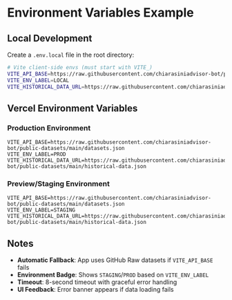 # Environment Variables Example

## Local Development

Create a `.env.local` file in the root directory:

```bash
# Vite client-side envs (must start with VITE_)
VITE_API_BASE=https://raw.githubusercontent.com/chiarasiniadvisor-bot/public-datasets/main/datasets.json
VITE_ENV_LABEL=LOCAL
VITE_HISTORICAL_DATA_URL=https://raw.githubusercontent.com/chiarasiniadvisor-bot/public-datasets/main/historical-data.json
```

## Vercel Environment Variables

### Production Environment
```
VITE_API_BASE=https://raw.githubusercontent.com/chiarasiniadvisor-bot/public-datasets/main/datasets.json
VITE_ENV_LABEL=PROD
VITE_HISTORICAL_DATA_URL=https://raw.githubusercontent.com/chiarasiniadvisor-bot/public-datasets/main/historical-data.json
```

### Preview/Staging Environment
```
VITE_API_BASE=https://raw.githubusercontent.com/chiarasiniadvisor-bot/public-datasets/main/datasets.json
VITE_ENV_LABEL=STAGING
VITE_HISTORICAL_DATA_URL=https://raw.githubusercontent.com/chiarasiniadvisor-bot/public-datasets/main/historical-data.json
```

## Notes

- **Automatic Fallback**: App uses GitHub Raw datasets if `VITE_API_BASE` fails
- **Environment Badge**: Shows `STAGING`/`PROD` based on `VITE_ENV_LABEL`
- **Timeout**: 8-second timeout with graceful error handling
- **UI Feedback**: Error banner appears if data loading fails
